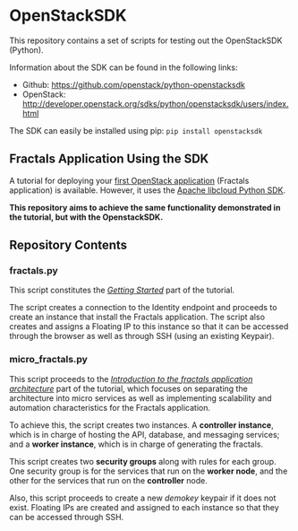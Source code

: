 # OpenStackSDK
This repository contains a set of scripts for testing out the OpenStackSDK (Python).

Information about the SDK can be found in the following links:
  - Github: https://github.com/openstack/python-openstacksdk
  - OpenStack: http://developer.openstack.org/sdks/python/openstacksdk/users/index.html

The SDK can easily be installed using pip: `pip install openstacksdk`

## Fractals Application Using the SDK
A tutorial for deploying your [first OpenStack application](http://developer.openstack.org/firstapp-libcloud/getting_started.html) (Fractals application) is available. However, it uses the [Apache libcloud Python SDK](https://libcloud.apache.org/).

**This repository aims to achieve the same functionality demonstrated in the tutorial, but with the OpenstackSDK.**

## Repository Contents

### fractals.py
This script constitutes the *[Getting Started](http://developer.openstack.org/firstapp-libcloud/getting_started.html)* part of the tutorial.

The script creates a connection to the Identity endpoint and proceeds to create an instance that install the Fractals application. The script also creates and assigns a Floating IP to this instance so that it can be accessed through the browser as well as through SSH (using an existing Keypair).

### micro_fractals.py
This script proceeds to the *[Introduction to the fractals application architecture](http://developer.openstack.org/firstapp-libcloud/introduction.html)* part of the tutorial, which focuses on separating the architecture into micro services as well as implementing scalability and automation characteristics for the Fractals application.

To achieve this, the script creates two instances. A **controller instance**, which is in charge of hosting the API, database, and messaging services; and a **worker instance**, which is in charge of generating the fractals.

This script creates two **security groups** along with rules for each group. One security group is for the services that run on the **worker node**, and the other for the services that run on the **controller** node.

Also, this script proceeds to create a new *demokey* keypair if it does not exist. Floating IPs are created and assigned to each instance so that they can be accessed through SSH.

